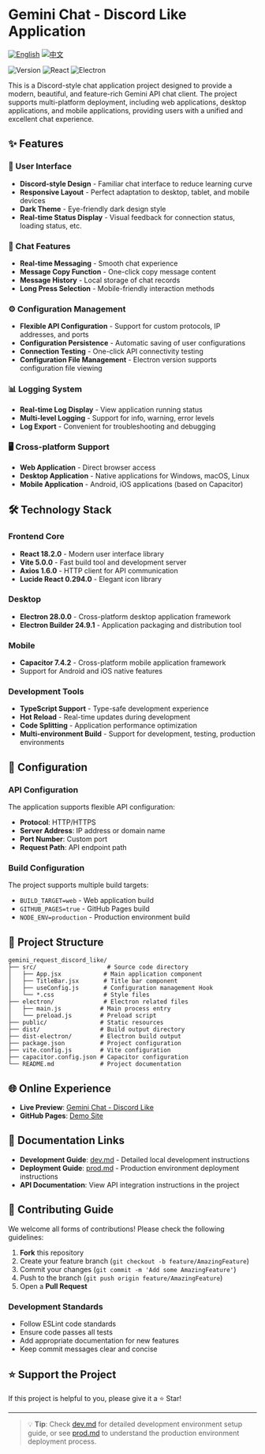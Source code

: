 # Gemini Chat - Discord Like Application

[![English](https://img.shields.io/badge/Language-English-blue?style=flat-square)](./README_EN.md) [![中文](https://img.shields.io/badge/语言-中文-red?style=flat-square)](./README.md)

![Version](https://badgen.net/badge/version/0.1.0-a1/blue)
![React](https://badgen.net/badge/React/18.2.0/61dafb)
![Electron](https://badgen.net/badge/Electron/28.0.0/47848f)

This is a Discord-style chat application project designed to provide a modern, beautiful, and feature-rich Gemini API chat client. The project supports multi-platform deployment, including web applications, desktop applications, and mobile applications, providing users with a unified and excellent chat experience.

## ✨ Features

### 🎨 User Interface
- **Discord-style Design** - Familiar chat interface to reduce learning curve
- **Responsive Layout** - Perfect adaptation to desktop, tablet, and mobile devices
- **Dark Theme** - Eye-friendly dark design style
- **Real-time Status Display** - Visual feedback for connection status, loading status, etc.

### 💬 Chat Features
- **Real-time Messaging** - Smooth chat experience
- **Message Copy Function** - One-click copy message content
- **Message History** - Local storage of chat records
- **Long Press Selection** - Mobile-friendly interaction methods

### ⚙️ Configuration Management
- **Flexible API Configuration** - Support for custom protocols, IP addresses, and ports
- **Configuration Persistence** - Automatic saving of user configurations
- **Connection Testing** - One-click API connectivity testing
- **Configuration File Management** - Electron version supports configuration file viewing

### 📊 Logging System
- **Real-time Log Display** - View application running status
- **Multi-level Logging** - Support for info, warning, error levels
- **Log Export** - Convenient for troubleshooting and debugging

### 🖥️ Cross-platform Support
- **Web Application** - Direct browser access
- **Desktop Application** - Native applications for Windows, macOS, Linux
- **Mobile Application** - Android, iOS applications (based on Capacitor)

## 🛠️ Technology Stack

### Frontend Core
- **React 18.2.0** - Modern user interface library
- **Vite 5.0.0** - Fast build tool and development server
- **Axios 1.6.0** - HTTP client for API communication
- **Lucide React 0.294.0** - Elegant icon library

### Desktop
- **Electron 28.0.0** - Cross-platform desktop application framework
- **Electron Builder 24.9.1** - Application packaging and distribution tool

### Mobile
- **Capacitor 7.4.2** - Cross-platform mobile application framework
- Support for Android and iOS native features

### Development Tools
- **TypeScript Support** - Type-safe development experience
- **Hot Reload** - Real-time updates during development
- **Code Splitting** - Application performance optimization
- **Multi-environment Build** - Support for development, testing, production environments

## 🔧 Configuration

### API Configuration
The application supports flexible API configuration:
- **Protocol**: HTTP/HTTPS
- **Server Address**: IP address or domain name
- **Port Number**: Custom port
- **Request Path**: API endpoint path

### Build Configuration
The project supports multiple build targets:
- `BUILD_TARGET=web` - Web application build
- `GITHUB_PAGES=true` - GitHub Pages build
- `NODE_ENV=production` - Production environment build

## 📂 Project Structure

```
gemini_request_discord_like/
├── src/                    # Source code directory
│   ├── App.jsx            # Main application component
│   ├── TitleBar.jsx       # Title bar component
│   ├── useConfig.js       # Configuration management Hook
│   └── *.css              # Style files
├── electron/              # Electron related files
│   ├── main.js           # Main process entry
│   └── preload.js        # Preload script
├── public/               # Static resources
├── dist/                 # Build output directory
├── dist-electron/        # Electron build output
├── package.json          # Project configuration
├── vite.config.js        # Vite configuration
├── capacitor.config.json # Capacitor configuration
└── README.md             # Project documentation
```

## 🌐 Online Experience

- **Live Preview**: [Gemini Chat - Discord Like](https://us-hudiyun.vincentzyu233.cn/gemini_frontend/)
- **GitHub Pages**: [Demo Site](https://ichozero.github.io/gemini_frontend_discord_like/)

## 📖 Documentation Links

- **Development Guide**: [dev.md](./dev.md) - Detailed local development instructions
- **Deployment Guide**: [prod.md](./prod.md) - Production environment deployment instructions
- **API Documentation**: View API integration instructions in the project

## 🤝 Contributing Guide

We welcome all forms of contributions! Please check the following guidelines:

1. **Fork** this repository
2. Create your feature branch (`git checkout -b feature/AmazingFeature`)
3. Commit your changes (`git commit -m 'Add some AmazingFeature'`)
4. Push to the branch (`git push origin feature/AmazingFeature`)
5. Open a **Pull Request**

### Development Standards
- Follow ESLint code standards
- Ensure code passes all tests
- Add appropriate documentation for new features
- Keep commit messages clear and concise


## ⭐ Support the Project

If this project is helpful to you, please give it a ⭐ Star!

---

> 💡 **Tip**: Check [dev.md](./dev.md) for detailed development environment setup guide, or see [prod.md](./prod.md) to understand the production environment deployment process.
